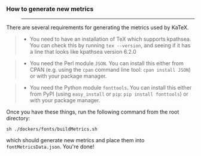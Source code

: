 ### How to generate new metrics
> -------------------------------

There are several requirements for generating the metrics used by KaTeX.

> - You need to have an installation of TeX which supports kpathsea. You can check
  this by running `tex --version`, and seeing if it has a line that looks like
  > kpathsea version 6.2.0

> - You need the Perl module `JSON`. You can install this either from CPAN
  (e.g. using the `cpan` command line tool: `cpan install JSON`)
  or with your package manager.

> - You need the Python module `fonttools`. You can install this either from PyPI
  (using `easy_install` or `pip`: `pip install fonttools`)
  or with your package manager.

Once you have these things, run the following command from the root directory:

    sh ./dockers/fonts/buildMetrics.sh

which should generate new metrics and place them into `fontMetricsData.json`.
You're done!
